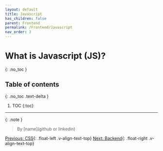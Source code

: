 ```yaml
---
layout: default
title: Javascript
has_children: false
parent: Frontend
permalink: /Frontend/Javascript
nav_order: 3
---
```


# What is Javascript (JS)?
{: .no_toc }

## Table of contents
{: .no_toc .text-delta }

1. TOC
{:toc}

---

{: .note }
> By [name](github or linkedin)

[Previous: CSS](Frontend/CSS){: .float-left .v-align-text-top}
[Next: Backend](Backend/){: .float-right .v-align-text-top}